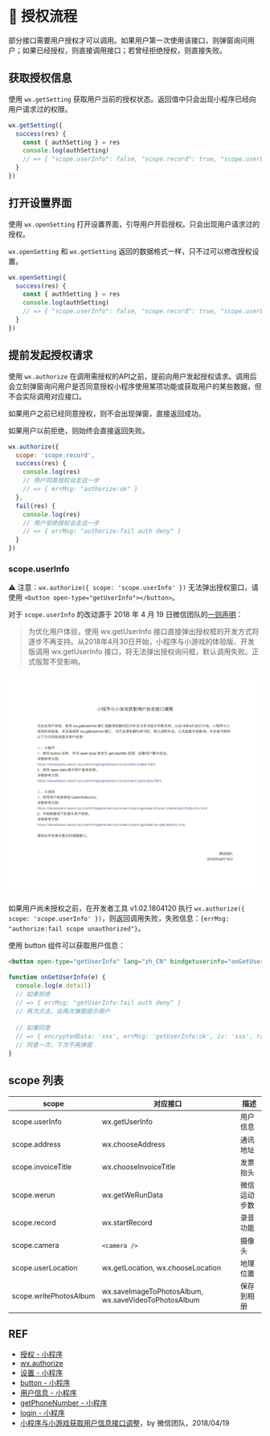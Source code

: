 # 🔑 授权流程

部分接口需要用户授权才可以调用。如果用户第一次使用该接口，则弹窗询问用户；如果已经授权，则直接调用接口；若曾经拒绝授权，则直接失败。

## 获取授权信息

使用 `wx.getSetting` 获取用户当前的授权状态。返回值中只会出现小程序已经向用户请求过的权限。

```js
wx.getSetting({
  success(res) {
    const { authSetting } = res
    console.log(authSetting)
    // => { "scope.userInfo": false, "scope.record": true, "scope.userLocation": false }
  }
})
```

## 打开设置界面

使用 `wx.openSetting` 打开设置界面，引导用户开启授权。只会出现用户请求过的授权。

`wx.openSetting` 和 `wx.getSetting` 返回的数据格式一样，只不过可以修改授权设置。

```js
wx.openSetting({
  success(res) {
    const { authSetting } = res
    console.log(authSetting)
    // => { "scope.userInfo": false, "scope.record": true, "scope.userLocation": false }
  }
})
```

## 提前发起授权请求

使用 `wx.authorize` 在调用需授权的API之前，提前向用户发起授权请求。调用后会立刻弹窗询问用户是否同意授权小程序使用某项功能或获取用户的某些数据，但不会实际调用对应接口。

如果用户之前已经同意授权，则不会出现弹窗，直接返回成功。

如果用户以前拒绝，则始终会直接返回失败。

```js
wx.authorize({
  scope: 'scope.record',
  success(res) {
    console.log(res)
    // 用户同意授权会走这一步
    // => { errMsg: "authorize:ok" }
  },
  fail(res) {
    console.log(res)
    // 用户拒绝授权会走这一步
    // => { errMsg: "authorize:fail auth deny" }
  }
})
```

### scope.userInfo

⚠️ 注意：`wx.authorize({ scope: 'scope.userInfo' })` 无法弹出授权窗口，请使用 `<button open-type="getUserInfo"></button>`。

对于 `scope.userInfo` 的改动源于 2018 年 4 月 19 日微信团队的[一则声明][update-userinfo]：

> 为优化用户体验，使用 wx.getUserInfo 接口直接弹出授权框的开发方式将逐步不再支持。从2018年4月30日开始，小程序与小游戏的体验版、开发版调用 wx.getUserInfo 接口，将无法弹出授权询问框，默认调用失败。正式版暂不受影响。

![Update UserInfo](../assets/update-userinfo.png)

如果用户尚未授权之前，在开发者工具 v1.02.1804120 执行 `wx.authorize({ scope: 'scope.userInfo' })`，则返回调用失败，失败信息：`{errMsg: "authorize:fail scope unauthorized"}`。

使用 button 组件可以获取用户信息：

```html
<button open-type="getUserInfo" lang="zh_CN" bindgetuserinfo="onGetUserInfo">getUserInfo</button>
```

```js
function onGetUserInfo(e) {
  console.log(e.detail)
  // 如果拒绝
  // => { errMsg: "getUserInfo:fail auth deny" }
  // 再次点击，会再次弹窗提示用户

  // 如果同意
  // => { encryptedData: 'xxx', errMsg: 'getUserInfo:ok', iv: 'xxx', rawData: 'xxx', signature: 'xxx', userInfo: { avatarUrl: 'xxx', city: '朝阳', country: '中国', gender: 1, language: 'zh_CN', nickName: 'xxx', province: '北京' } }
  // 同意一次，下次不再弹窗
}
```

## scope 列表

| scope              |	对应接口              | 描述        |
| ------------------ | --------------------- | ---------- |
| scope.userInfo     | wx.getUserInfo        | 用户信息    |
| scope.address      | wx.chooseAddress      | 通讯地址    |
| scope.invoiceTitle | wx.chooseInvoiceTitle | 发票抬头    |
| scope.werun        | wx.getWeRunData       | 微信运动步数 |
| scope.record       | wx.startRecord        | 录音功能    |
| scope.camera       | `<camera />`          | 摄像头      |
| scope.userLocation     | wx.getLocation, wx.chooseLocation                    | 地理位置   |
| scope.writePhotosAlbum | wx.saveImageToPhotosAlbum, wx.saveVideoToPhotosAlbum | 保存到相册 |

## REF

- [授权 - 小程序](https://developers.weixin.qq.com/miniprogram/dev/api/authorize-index.html)
- [wx.authorize](https://developers.weixin.qq.com/miniprogram/dev/api/authorize.html)
- [设置 - 小程序](https://developers.weixin.qq.com/miniprogram/dev/api/setting.html)
- [button - 小程序](https://developers.weixin.qq.com/miniprogram/dev/component/button.html)
- [用户信息 - 小程序](https://developers.weixin.qq.com/miniprogram/dev/api/open.html#wxgetuserinfoobject)
- [getPhoneNumber - 小程序](https://developers.weixin.qq.com/miniprogram/dev/api/getPhoneNumber.html)
- [login - 小程序](https://developers.weixin.qq.com/miniprogram/dev/api/api-login.html)
- [小程序与小游戏获取用户信息接口调整][update-userinfo]，by 微信团队，2018/04/19

[update-userinfo]: https://mp.weixin.qq.com/cgi-bin/announce?action=getannouncement&announce_id=11524128456FDRhq&version=&lang=zh_CN
